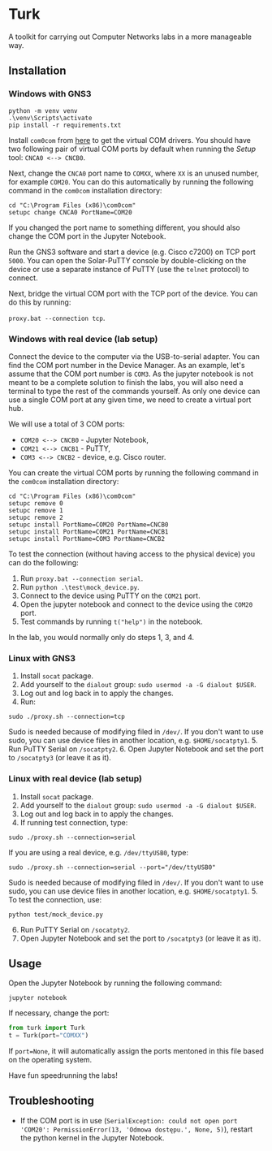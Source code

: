 # Turk
A toolkit for carrying out Computer Networks labs in a more manageable way.

## Installation
### Windows with GNS3
```shell
python -m venv venv
.\venv\Scripts\activate
pip install -r requirements.txt
```

Install `com0com` from [here](https://sourceforge.net/projects/com0com/) to get the virtual COM drivers.
You should have two following pair of virtual COM ports by default when running the *Setup* tool: `CNCA0 <--> CNCB0`.

Next, change the `CNCA0` port name to `COMXX`, where `XX` is an unused number, for example `COM20`. You can do
this automatically by running the following command in the `com0com` installation directory:
```shell
cd "C:\Program Files (x86)\com0com"
setupc change CNCA0 PortName=COM20
```

If you changed the port name to something different, you should also change the COM port in the Jupyter Notebook.

Run the GNS3 software and start a device (e.g. Cisco c7200) on TCP port `5000`. You can open the Solar-PuTTY console
by double-clicking on the device or use a separate instance of PuTTY (use the `telnet` protocol) to connect.

Next, bridge the virtual COM port with the TCP port of the device. You can do this by running:

`proxy.bat --connection tcp`.

### Windows with real device (lab setup)

Connect the device to the computer via the USB-to-serial adapter. You can find the COM port number in the
Device Manager. As an example, let's assume that the COM port number is `COM3`. As the jupyter notebook is not meant to
be a complete solution to finish the labs, you will also need a terminal to type the rest of the commands yourself.
As only one device can use a single COM port at any given time, we need to create a virtual port hub.

We will use a total of 3 COM ports:
- `COM20 <--> CNCB0` - Jupyter Notebook,
- `COM21 <--> CNCB1` - PuTTY,
- `COM3 <--> CNCB2` - device, e.g. Cisco router.

You can create the virtual COM ports by running the following command in the `com0com` installation directory:
```shell
cd "C:\Program Files (x86)\com0com"
setupc remove 0
setupc remove 1
setupc remove 2
setupc install PortName=COM20 PortName=CNCB0
setupc install PortName=COM21 PortName=CNCB1
setupc install PortName=COM3 PortName=CNCB2
```

To test the connection (without having access to the physical device) you can do the following:
1. Run `proxy.bat --connection serial`.
2. Run `python .\test\mock_device.py`.
3. Connect to the device using PuTTY on the `COM21` port.
4. Open the jupyter notebook and connect to the device using the `COM20` port.
5. Test commands by running `t("help")` in the notebook.

In the lab, you would normally only do steps 1, 3, and 4.

### Linux with GNS3
1. Install `socat` package.
2. Add yourself to the `dialout` group: `sudo usermod -a -G dialout $USER`.
3. Log out and log back in to apply the changes.
4. Run:
```shell
sudo ./proxy.sh --connection=tcp
```
Sudo is needed because of modifying filed in `/dev/`. If you don't want to use sudo, you can use
device files in another location, e.g. `$HOME/socatpty1`.
5. Run PuTTY Serial on `/socatpty2`.
6. Open Jupyter Notebook and set the port to `/socatpty3` (or leave it as it).

### Linux with real device (lab setup)
1. Install `socat` package.
2. Add yourself to the `dialout` group: `sudo usermod -a -G dialout $USER`.
3. Log out and log back in to apply the changes.
4. If running test connection, type:
```shell
sudo ./proxy.sh --connection=serial
```
If you are using a real device, e.g. `/dev/ttyUSB0`, type:
```shell
sudo ./proxy.sh --connection=serial --port="/dev/ttyUSB0"
```
Sudo is needed because of modifying filed in `/dev/`. If you don't want to use sudo, you can use
device files in another location, e.g. `$HOME/socatpty1`.
5. To test the connection, use:
```shell
python test/mock_device.py
```
6. Run PuTTY Serial on `/socatpty2`.
7. Open Jupyter Notebook and set the port to `/socatpty3` (or leave it as it).

## Usage

Open the Jupyter Notebook by running the following command:
```shell
jupyter notebook
```

If necessary, change the port:
```python
from turk import Turk
t = Turk(port="COMXX")
```

If `port=None`, it will automatically assign the ports mentoned in this file based on the operating system.

Have fun speedrunning the labs!

## Troubleshooting
- If the COM port is in use (`SerialException: could not open port 'COM20': PermissionError(13, 'Odmowa dostępu.', None, 5)`),
restart the python kernel in the Jupyter Notebook.